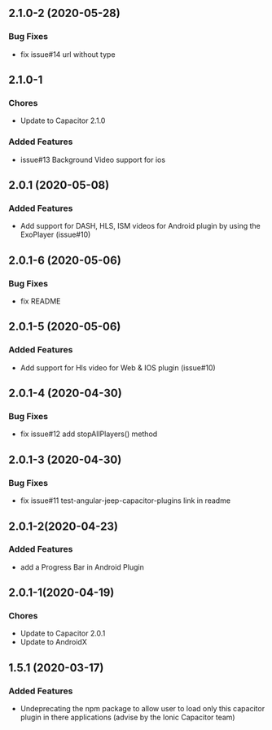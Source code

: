 ## 2.1.0-2 (2020-05-28)

### Bug Fixes

* fix issue#14 url without type

## 2.1.0-1

### Chores

* Update to Capacitor 2.1.0

### Added Features

* issue#13 Background Video support for ios

## 2.0.1 (2020-05-08)

###  Added Features

* Add support for DASH, HLS, ISM videos for Android plugin by using the ExoPlayer  (issue#10)

## 2.0.1-6 (2020-05-06)

### Bug Fixes

* fix README

## 2.0.1-5 (2020-05-06)

###  Added Features

* Add support for Hls video for Web & IOS plugin (issue#10)

## 2.0.1-4 (2020-04-30)

### Bug Fixes

* fix issue#12 add stopAllPlayers() method

## 2.0.1-3 (2020-04-30)

### Bug Fixes

* fix issue#11 test-angular-jeep-capacitor-plugins link in readme

## 2.0.1-2(2020-04-23)

### Added Features

* add a Progress Bar in Android Plugin

## 2.0.1-1(2020-04-19)

### Chores

* Update to Capacitor 2.0.1
* Update to AndroidX

## 1.5.1 (2020-03-17)

### Added Features

* Undeprecating the npm package to allow user to load only this capacitor plugin in there applications (advise by the Ionic Capacitor team)
